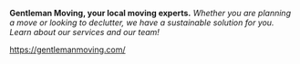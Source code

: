 **Gentleman Moving, your local moving experts.**
*Whether you are planning a move or looking to declutter, we have a sustainable solution for you. Learn about our services and our team!*

https://gentlemanmoving.com/
